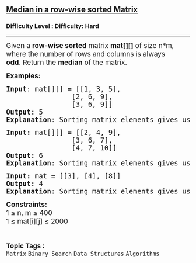 <h2><a href="https://www.geeksforgeeks.org/problems/median-in-a-row-wise-sorted-matrix1527/1">Median in a row-wise sorted Matrix</a></h2><h3>Difficulty Level : Difficulty: Hard</h3><hr><div class="problems_problem_content__Xm_eO"><p><span style="font-size: 14pt;">Given a <strong>row-wise sorted</strong> matrix&nbsp;</span><strong style="font-size: 18.6667px;">mat[][]</strong><span style="font-size: 14pt;"> of size n*m, where the number of rows and columns is always </span><strong style="font-size: 14pt;">odd</strong><span style="font-size: 14pt;">.&nbsp;Return the <strong>median</strong> of the matrix.</span></p>
<p><span style="font-size: 14pt;"><strong>Examples:</strong></span></p>
<pre><span style="font-size: 14pt;"><strong>Input</strong>: mat[][] = [[1, 3, 5], <br>                [2, 6, 9], <br>                [3, 6, 9]]
<strong>Output:</strong>&nbsp;5
<strong>Explanation</strong>: Sorting matrix elements gives us [1, 2, 3, 3, 5, 6, 6, 9, 9]. Hence, 5 is median.
</span></pre>
<pre><span style="font-size: 14pt;"><strong>Input: </strong>mat[][] = [[2, 4, 9],
                [3, 6, 7],
                [4, 7, 10]]
<strong>Output: </strong>6
<strong>Explanation</strong>: Sorting matrix elements gives us [2, 3, 4, 4, 6, 7, 7, 9, 10]. Hence, 6 is median.</span></pre>
<pre><span style="font-size: 14pt;"><strong>Input: </strong>mat = [[3], [4], [8]]
<strong>Output: </strong>4
<strong>Explanation</strong>: Sorting matrix elements gives us [3, 4, 8]. Hence, 4 is median.<br></span></pre>
<p><span style="font-size: 14pt;"><strong>Constraints:</strong><br>1 ≤ n, m ≤ 400<br>1 ≤ mat[i][j] ≤ 2000</span></p></div><br><p><span style=font-size:18px><strong>Topic Tags : </strong><br><code>Matrix</code>&nbsp;<code>Binary Search</code>&nbsp;<code>Data Structures</code>&nbsp;<code>Algorithms</code>&nbsp;